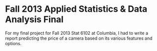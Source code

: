Fall 2013 Applied Statistics & Data Analysis Final
====================

For my final project for Fall 2013 Stat 6102 at Columbia, I had to write a report predicting the price of a camera based on its various features and options. 
